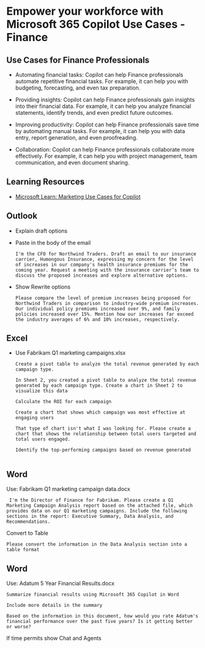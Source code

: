 # Empower your workforce with Microsoft 365 Copilot Use Cases - Finance

## Use Cases for Finance Professionals

- Automating financial tasks: Copilot can help Finance professionals automate repetitive financial tasks. For example, it can help you with budgeting, forecasting, and even tax preparation.

- Providing insights: Copilot can help Finance professionals gain insights into their financial data. For example, it can help you analyze financial statements, identify trends, and even predict future outcomes.

- Improving productivity: Copilot can help Finance professionals save time by automating manual tasks. For example, it can help you with data entry, report generation, and even proofreading.

- Collaboration: Copilot can help Finance professionals collaborate more effectively. For example, it can help you with project management, team communication, and even document sharing.

## Learning Resources

- [Microsoft Learn: Marketing Use Cases for Copilot](https://learn.microsoft.com/en-us/training/modules/empower-workforce-copilot-marketing/)

## Outlook

- Explain draft options

- Paste in the body of the email

  ```prompt
  I'm the CFO for Northwind Traders. Draft an email to our insurance carrier, Humongous Insurance, expressing my concern for the level of increases in our company's health insurance premiums for the coming year. Request a meeting with the insurance carrier’s team to discuss the proposed increases and explore alternative options.
  ```

- Show Rewrite options

  ```prompt
  Please compare the level of premium increases being proposed for Northwind Traders in comparison to industry-wide premium increases. Our individual policy premiums increased over 9%, and family policies increased over 15%. Mention how our increases far exceed the industry averages of 6% and 10% increases, respectively.
  ```

## Excel

- Use Fabrikam Q1 marketing campaigns.xlsx

  ```prompt
  Create a pivot table to analyze the total revenue generated by each campaign type.
  ```

  ```prompt
  In Sheet 2, you created a pivot table to analyze the total revenue generated by each campaign type. Create a chart in Sheet 2 to visualize this data
  ```

  ```prompt
  Calculate the ROI for each campaign
  ```

  ```prompt
  Create a chart that shows which campaign was most effective at engaging users
  ```

  ```prompt
  That type of chart isn't what I was looking for. Please create a chart that shows the relationship between total users targeted and total users engaged.
  ```

  ```prompt
  Identify the top-performing campaigns based on revenue generated
  ```

  ```prompt

  ```

## Word

Use: Fabrikam Q1 marketing campaign data.docx

```prompt
 I'm the Director of Finance for Fabrikam. Please create a Q1 Marketing Campaign Analysis report based on the attached file, which provides data on our Q1 marketing campaigns. Include the following sections in the report: Executive Summary, Data Analysis, and Recommendations.
```

Convert to Table

```prompt
Please convert the information in the Data Analysis section into a table format
```

## Word

Use: Adatum 5 Year Financial Results.docx

```prompt
Summarize financial results using Microsoft 365 Copilot in Word
```

```prompt
Include more details in the summary
```

```prompt
Based on the information in this document, how would you rate Adatum's financial performance over the past five years? Is it getting better or worse?
```

If time permits show Chat and Agents
